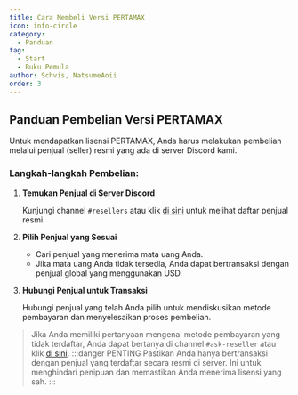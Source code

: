 ```yaml
---
title: Cara Membeli Versi PERTAMAX
icon: info-circle
category:
  - Panduan
tag:
  - Start
  - Buku Pemula
author: Schvis, NatsumeAoii
order: 3
---
```


## Panduan Pembelian Versi PERTAMAX

Untuk mendapatkan lisensi PERTAMAX, Anda harus melakukan pembelian melalui penjual (seller) resmi yang ada di server Discord kami.

### Langkah-langkah Pembelian:

1.  **Temukan Penjual di Server Discord**

    Kunjungi channel `#resellers` atau klik [di sini](https://discord.com/channels/1251244897021722735/1266363369317863454) untuk melihat daftar penjual resmi.

2.  **Pilih Penjual yang Sesuai**

    - Cari penjual yang menerima mata uang Anda.
    - Jika mata uang Anda tidak tersedia, Anda dapat bertransaksi dengan penjual global yang menggunakan USD.

3.  **Hubungi Penjual untuk Transaksi**

    Hubungi penjual yang telah Anda pilih untuk mendiskusikan metode pembayaran dan menyelesaikan proses pembelian.

> Jika Anda memiliki pertanyaan mengenai metode pembayaran yang tidak terdaftar, Anda dapat bertanya di channel `#ask-reseller` atau klik [di sini](https://discord.com/channels/1251244897021722735/1251244897474842684).
:::danger PENTING
Pastikan Anda hanya bertransaksi dengan penjual yang terdaftar secara resmi di server. Ini untuk menghindari penipuan dan memastikan Anda menerima lisensi yang sah.
:::